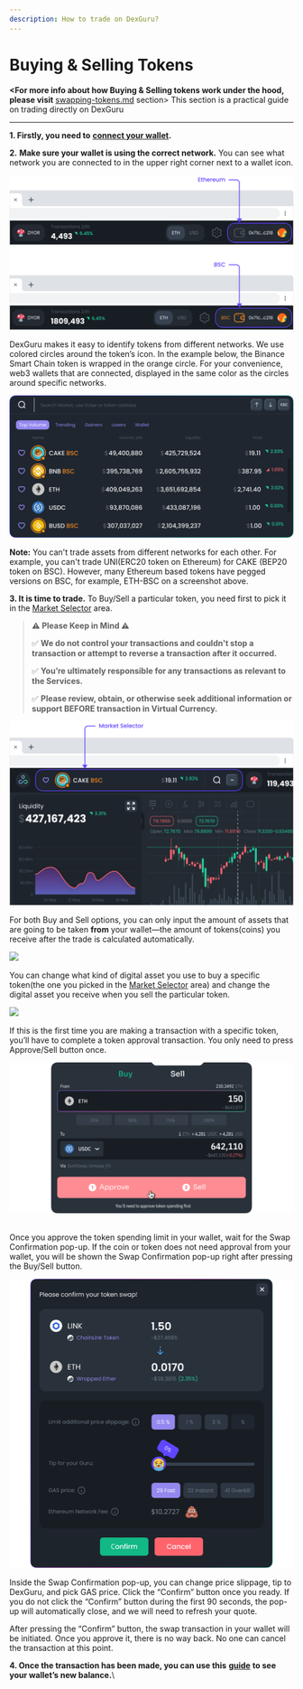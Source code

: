 ```yaml
---
description: How to trade on DexGuru?
---
```


# Buying & Selling Tokens

**\<For more info about how Buying & Selling tokens work under the hood, please visit** [swapping-tokens.md](../../more-info/swapping-tokens.md "mention") section> This section is a practical guide on trading directly on DexGuru

****

**1. Firstly, you need to** [**connect your wallet**](https://docs.dex.guru/how-to/connect-wallet)**.**

**2.** **Make sure your wallet is using the correct network.** You can see what network you are connected to in the upper right corner next to a wallet icon.

![](../../.gitbook/assets/buysell.png)

DexGuru makes it easy to identify tokens from different networks. We use colored circles around the token’s icon. In the example below, the Binance Smart Chain token is wrapped in the orange circle. For your convenience, web3 wallets that are connected, displayed in the same color as the circles around specific networks.

![](../../.gitbook/assets/buysell-002.png)

**Note:** You can't trade assets from different networks for each other. For example,  you can't trade UNI(ERC20 token on Ethereum) for CAKE (BEP20 token on BSC). However, many Ethereum based tokens have pegged versions on BSC, for example, ETH-BSC on a screenshot above.

**3. It is time to trade.** To Buy/Sell a particular token, you need first to pick it in the [Market Selector](https://docs.dex.guru/features/market-selector) area.

> **⚠️ Please Keep in Mind ⚠️**
>
> ✅  **We do not control your transactions and couldn't stop a transaction or attempt to reverse a transaction after it occurred.**&#x20;
>
> ✅ **You’re ultimately responsible for any transactions as relevant to the Services.**&#x20;
>
> ✅  **Please review, obtain, or otherwise seek additional information or support BEFORE transaction in Virtual Currency.**&#x20;

![](../../.gitbook/assets/buysell-003.png)

For both Buy and Sell options, you can only input the amount of assets that are going to be taken **from** your wallet—the amount of tokens(coins) you receive after the trade is calculated automatically.

![](../../.gitbook/assets/002\_01.png)

You can change what kind of digital asset you use to buy a specific token(the one you picked in the [Market Selector](https://docs.dex.guru/features/market-selector) area) and change the digital asset you receive when you sell the particular token.



![](../../.gitbook/assets/002\_02.png)

If this is the first time you are making a transaction with a specific token, you’ll have to complete a token approval transaction. You only need to press Approve/Sell button once.&#x20;



![](<../../.gitbook/assets/003 (2).png>)

\
Once you approve the token spending limit in your wallet, wait for the Swap Confirmation pop-up. If the coin or token does not need approval from your wallet, you will be shown the Swap Confirmation pop-up right after pressing the Buy/Sell button.

![](../../.gitbook/assets/007.png)

Inside the Swap Confirmation pop-up, you can change price slippage, tip to DexGuru, and pick GAS price. Click the “Confirm” button once you ready. If you do not click the “Confirm” button during the first 90 seconds, the pop-up will automatically close, and we will need to refresh your quote.

After pressing the “Confirm” button, the swap transaction in your wallet will be initiated. Once you approve it, there is no way back. No one can cancel the transaction at this point.

**4. Once the transaction has been made, you can use this** [**guide**](https://docs.dex.guru/how-to/see-my-wallets-balance) **to see your wallet’s new balance.**\
